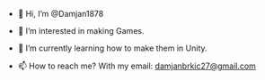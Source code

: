 - 👋 Hi, I’m @Damjan1878

- 👀 I’m interested in making Games.

- 🌱 I’m currently learning how to make them in Unity.

- 📫 How to reach me? With my email: damjanbrkic27@gmail.com
